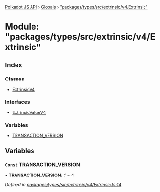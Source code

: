 [Polkadot JS API](../README.md) › [Globals](../globals.md) › ["packages/types/src/extrinsic/v4/Extrinsic"](_packages_types_src_extrinsic_v4_extrinsic_.md)

# Module: "packages/types/src/extrinsic/v4/Extrinsic"

## Index

### Classes

* [ExtrinsicV4](../classes/_packages_types_src_extrinsic_v4_extrinsic_.extrinsicv4.md)

### Interfaces

* [ExtrinsicValueV4](../interfaces/_packages_types_src_extrinsic_v4_extrinsic_.extrinsicvaluev4.md)

### Variables

* [TRANSACTION_VERSION](_packages_types_src_extrinsic_v4_extrinsic_.md#const-transaction_version)

## Variables

### `Const` TRANSACTION_VERSION

• **TRANSACTION_VERSION**: *4* = 4

*Defined in [packages/types/src/extrinsic/v4/Extrinsic.ts:14](https://github.com/polkadot-js/api/blob/70e0f19ad/packages/types/src/extrinsic/v4/Extrinsic.ts#L14)*
